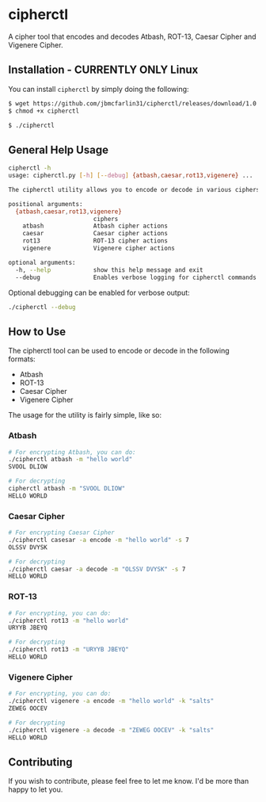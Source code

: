 # cipherctl
A cipher tool that encodes and decodes Atbash, ROT-13, Caesar Cipher and Vigenere Cipher.

## Installation - CURRENTLY ONLY Linux
You can install `cipherctl` by simply doing the following:
```bash
$ wget https://github.com/jbmcfarlin31/cipherctl/releases/download/1.0.0/cipherctl
$ chmod +x cipherctl

$ ./cipherctl
```

## General Help Usage
```bash
cipherctl -h
usage: cipherctl.py [-h] [--debug] {atbash,caesar,rot13,vigenere} ...

The cipherctl utility allows you to encode or decode in various ciphers

positional arguments:
  {atbash,caesar,rot13,vigenere}
                        ciphers
    atbash              Atbash cipher actions
    caesar              Caesar cipher actions
    rot13               ROT-13 cipher actions
    vigenere            Vigenere cipher actions

optional arguments:
  -h, --help            show this help message and exit
  --debug               Enables verbose logging for cipherctl commands
```

Optional debugging can be enabled for verbose output:
```bash
./cipherctl --debug
```

## How to Use 
The cipherctl tool can be used to encode or decode in the following formats:
- Atbash
- ROT-13
- Caesar Cipher
- Vigenere Cipher

The usage for the utility is fairly simple, like so:
### Atbash
```bash
# For encrypting Atbash, you can do:
./cipherctl atbash -m "hello world"
SVOOL DLIOW

# For decrypting
cipherctl atbash -m "SVOOL DLIOW"
HELLO WORLD
```

### Caesar Cipher
```bash
# For encrypting Caesar Cipher
./cipherctl casesar -a encode -m "hello world" -s 7
OLSSV DVYSK

# For decrypting
./cipherctl caesar -a decode -m "OLSSV DVYSK" -s 7
HELLO WORLD
```

### ROT-13
```bash
# For encrypting, you can do:
./cipherctl rot13 -m "hello world"
URYYB JBEYQ

# For decrypting
./cipherctl rot13 -m "URYYB JBEYQ"
HELLO WORLD
```

### Vigenere Cipher
```bash
# For encrypting, you can do:
./cipherctl vigenere -a encode -m "hello world" -k "salts"
ZEWEG OOCEV

# For decrypting
./cipherctl vigenere -a decode -m "ZEWEG OOCEV" -k "salts"
HELLO WORLD
```

## Contributing
If you wish to contribute, please feel free to let me know. I'd be more than happy to let you.
